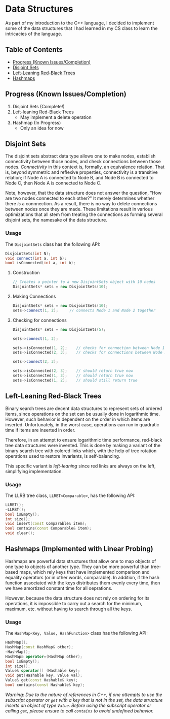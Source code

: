 # Data Structures

As part of my introduction to the C++ language, I decided to implement some of the data structures that
I had learned in my CS class to learn the intricacies of the language.

## Table of Contents
* [Progress (Known Issues/Completion)](#progress-known-issuescompletion)
* [Disjoint Sets](#disjoint-sets)
* [Left-Leaning Red-Black Trees](#left-leaning-red-black-trees)
* [Hashmaps](#hashmaps-implemented-with-linear-probing)


## Progress (Known Issues/Completion)
1. Disjoint Sets (Complete!)
2. Left-leaning Red-Black Trees
    * May implement a delete operation
3. Hashmap (In Progress)
    * Only an idea for now

## Disjoint Sets

The disjoint sets abstract data type allows one to make nodes, establish connectivity between those nodes,
and check connections between those nodes. *Connectivity* in this context is, formally, an equivalence
relation. That is, beyond symmetric and reflexive properties, connectivity is a transitive relation; if
Node A is connected to Node B, and Node B is connected to Node C, then Node A is connected to Node C.

Note, however, that the data structure does not answer the question, "How are two nodes connected to each 
other?" It merely determines whether there *is* a connnection. As a result, there is no way to delete 
connections between nodes once they are made. These limitations result in various optimizations that all 
stem from treating the connections as forming several disjoint sets, the namesake of the data structure.

### Usage

The `DisjointSets` class has the following API:
```cpp
DisjointSets(int N);
void connect(int a, int b);
bool isConnected(int a, int b);
```

1. Construction
    ```cpp
    // Creates a pointer to a new DisjointSets object with 10 nodes
    DisjointSets* sets = new DisjointSets(10);                                            
    ```

2. Making Connections
    ```cpp
    DisjointSets* sets = new DisjointSets(10);
    sets->connect(1, 2);     // connects Node 1 and Node 2 together                                         
    ```

3. Checking for connections
    ```cpp
    DisjointSets* sets = new DisjointSets(5);

	sets->connect(1, 2);

    sets->isConnected(1, 2);    // checks for connection between Node 1 and 2 - should return true
	sets->isConnected(2, 3);    // checks for connections between Node 2 and 3 - should return false

	sets->connect(2, 3);

	sets->isConnected(2, 3);    // should return true now
	sets->isConnected(1, 3);    // should return true now
	sets->isConnected(1, 2);    // should still return true
    ```

## Left-Leaning Red-Black Trees

Binary search trees are decent data structures to represent sets of ordered items, since
operations on the set can be usually done in logarithmic time. However, such behavior
is dependent on the order in which items are inserted. Unfortunately, in the worst case,
operations can run in quadratic time if items are inserted in order.

Therefore, in an attempt to ensure logarithmic time performance, red-black tree data 
structures were invented. This is done by making a variant of the binary search tree
with colored links which, with the help of tree rotation operations used to restore
invariants, is self-balancing.

This specific variant is *left-leaning* since red links are always on the left, simplifying
implementation.

### Usage

The LLRB tree class, `LLRBT<Comparable>`, has the following API:
```cpp
LLRBT();
~LLRBT();
bool isEmpty();
int size();
void insert(const Comparable& item);
bool contains(const Comparable& item);
void clear();
```

## Hashmaps (Implemented with Linear Probing)

Hashmaps are powerful data structures that allow one to map objects of one type to objects of
another type. They can be more powerful than tree-based maps, which rely keys that have implemented
comparison and equality operators (or in other words, comparable). In addition, if the hash function
associated with the keys distributes them evenly every time, then we have amortized constant time
for all oeprations.

However, because the data structure does not rely on ordering for its operations, it is impossible
to carry out a search for the minimum, maximum, etc. without having to search through all the keys.

### Usage

The `HashMap<Key, Value, HashFunction>` class has the following API:
```cpp
HashMap();
HashMap(const HashMap& other);
~HashMap();
HashMap& operator=(HashMap other);
bool isEmpty();
int size();
Value& operator[] (Hashable key);
void put(Hashable key, Value val);
Value& get(const Hashable& key);
bool contains(const Hashable& key);
```

*Warning: Due to the nature of references in C++, if one attempts to use the subscript operator or `get`
with a key that is not in the set, the data structure inserts an object of type `Value`. Before
using the subscript operator or calling `get`, please ensure to call `contains` to avoid undefined behavior.*

